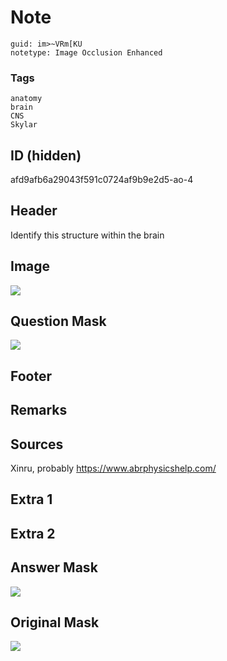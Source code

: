 # Note
```
guid: im>~VRm[KU
notetype: Image Occlusion Enhanced
```

### Tags
```
anatomy
brain
CNS
Skylar
```

## ID (hidden)
afd9afb6a29043f591c0724af9b9e2d5-ao-4

## Header
Identify this structure within the brain

## Image
<img src="tmp5t9_jcqq.png" />

## Question Mask
<img src="afd9afb6a29043f591c0724af9b9e2d5-ao-4-Q.svg" />

## Footer


## Remarks


## Sources
Xinru, probably https://www.abrphysicshelp.com/

## Extra 1


## Extra 2


## Answer Mask
<img src="afd9afb6a29043f591c0724af9b9e2d5-ao-4-A.svg">

## Original Mask
<img src="afd9afb6a29043f591c0724af9b9e2d5-ao-O.svg">
